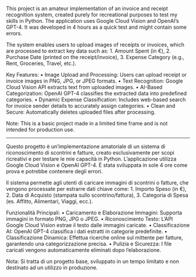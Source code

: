 This project is an amateur implementation of an invoice and receipt recognition system, created purely for recreational purposes to test my skills in Python. The application uses Google Cloud Vision and OpenAI’s GPT-4. It was developed in 4 hours as a quick test and might contain some errors.

The system enables users to upload images of receipts or invoices, which are processed to extract key data such as:
	1.	Amount Spent (in €),
	2.	Purchase Date (printed on the receipt/invoice),
	3.	Expense Category (e.g., Rent, Groceries, Travel, etc.).

Key Features:
	•	Image Upload and Processing: Users can upload receipt or invoice images in PNG, JPG, or JPEG formats.
	•	Text Recognition: Google Cloud Vision API extracts text from uploaded images.
	•	AI-Based Categorization: OpenAI GPT-4 classifies the extracted data into predefined categories.
	•	Dynamic Expense Classification: Includes web-based search for invoice sender details to accurately assign categories.
	•	Clean and Secure: Automatically deletes uploaded files after processing.

Note: This is a basic project made in a limited time frame and is not intended for production use.


--------------------------------------------------------------------------------------------------------------------------------------------------------------------------------------------------------------------------------------------------------------------------------------------------------------------------------------------------------------------------------------

Questo progetto è un’implementazione amatoriale di un sistema di riconoscimento di scontrini e fatture, creato esclusivamente per scopi ricreativi e per testare le mie capacità in Python. L’applicazione utilizza Google Cloud Vision e OpenAI GPT-4. È stata sviluppata in sole 4 ore come prova e potrebbe contenere degli errori.

Il sistema permette agli utenti di caricare immagini di scontrini o fatture, che vengono processate per estrarre dati chiave come:
	1.	Importo Speso (in €),
	2.	Data di Acquisto (stampata sullo scontrino/fattura),
	3.	Categoria di Spesa (es. Affitto, Alimentari, Viaggi, ecc.).

Funzionalità Principali:
	•	Caricamento e Elaborazione Immagini: Supporta immagini in formato PNG, JPG o JPEG.
	•	Riconoscimento Testo: L’API Google Cloud Vision estrae il testo dalle immagini caricate.
	•	Classificazione AI: OpenAI GPT-4 classifica i dati estratti in categorie predefinite.
	•	Classificazione Dinamica: Effettua ricerche online sul mittente per fatture, garantendo una categorizzazione precisa.
	•	Pulizia e Sicurezza: I file caricati vengono automaticamente eliminati dopo l’elaborazione.

Nota: Si tratta di un progetto base, sviluppato in un tempo limitato e non destinato ad un utilizzo in produzione.
